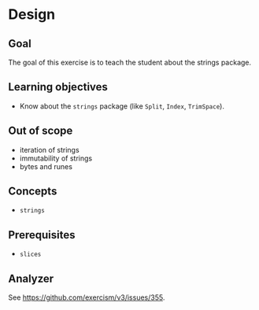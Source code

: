# Design

## Goal

The goal of this exercise is to teach the student about the strings package.

## Learning objectives

- Know about the `strings` package (like `Split`, `Index`, `TrimSpace`).

## Out of scope

- iteration of strings
- immutability of strings
- bytes and runes

## Concepts

- `strings`

## Prerequisites

- `slices`

## Analyzer

See https://github.com/exercism/v3/issues/355.
